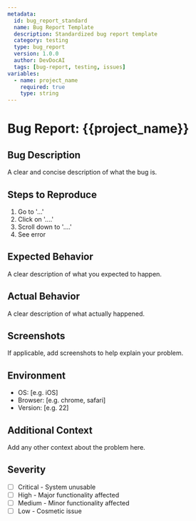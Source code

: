 ```yaml
---
metadata:
  id: bug_report_standard
  name: Bug Report Template
  description: Standardized bug report template
  category: testing
  type: bug_report
  version: 1.0.0
  author: DevDocAI
  tags: [bug-report, testing, issues]
variables:
  - name: project_name
    required: true
    type: string
---
```


# Bug Report: {{project_name}}

## Bug Description

A clear and concise description of what the bug is.

## Steps to Reproduce

1. Go to '...'
2. Click on '....'
3. Scroll down to '....'
4. See error

## Expected Behavior

A clear description of what you expected to happen.

## Actual Behavior

A clear description of what actually happened.

## Screenshots

If applicable, add screenshots to help explain your problem.

## Environment

- OS: [e.g. iOS]
- Browser: [e.g. chrome, safari]
- Version: [e.g. 22]

## Additional Context

Add any other context about the problem here.

## Severity

- [ ] Critical - System unusable
- [ ] High - Major functionality affected
- [ ] Medium - Minor functionality affected
- [ ] Low - Cosmetic issue
